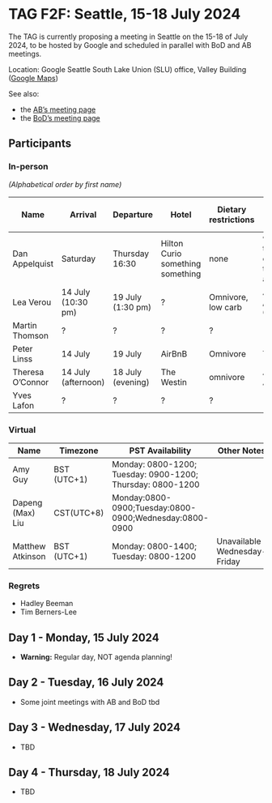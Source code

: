 # TAG F2F: Seattle, 15-18 July 2024

The TAG is currently proposing a meeting in Seattle on the 15-18 of July 2024, to be hosted by Google and scheduled in parallel with BoD and AB meetings.

Location: Google Seattle South Lake Union (SLU) office, Valley Building ([Google Maps](https://maps.app.goo.gl/j4fXS39k3R7nCAXC8))

See also:

* the [AB’s meeting page](https://www.w3.org/Member/wiki/AB/Agenda/2024-07-Seattle)
* the [BoD’s meeting page](https://www.w3.org/Member/wiki/BoD/Seattle202407)

## Participants

### In-person

_(Alphabetical order by first name)_

| Name | Arrival | Departure | Hotel | Dietary restrictions | Flights or other notes |
|------|---------|-----------|-------|----------------------|------------------------|
| Dan Appelquist | Saturday | Thursday 16:30 | Hilton Curio something something | none | will have to leave early thursday afternoon |
| Lea Verou | 14 July (10:30 pm) | 19 July (1:30 pm) | ? | Omnivore, low carb | AA 2361 / AA 6909 |
| Martin Thomson | ? | ? | ? | ? | |
| Peter Linss | 14 July | 19 July | AirBnB | Omnivore | YZF R1 |
| Theresa O’Connor | 14 July (afternoon) | 18 July (evening) | The Westin | omnivore | AS520 / AS167 |
| Yves Lafon | ? | ? | ? | ? | |

### Virtual

| Name | Timezone | PST Availability | Other Notes |
|------|----------|------------------|-------------|
| Amy Guy | BST (UTC+1) | Monday: 0800-1200; Tuesday: 0900-1200; Thursday: 0800-1200 | |
| Dapeng (Max) Liu|CST(UTC+8)|Monday:0800-0900;Tuesday:0800-0900;Wednesday:0800-0900|
| Matthew Atkinson | BST (UTC+1) | Monday: 0800-1400; Tuesday: 0800-1200 | Unavailable Wednesday-Friday |

### Regrets

- Hadley Beeman
- Tim Berners-Lee

## Day 1 - Monday, 15 July 2024

* **Warning:** Regular day, NOT agenda planning!

## Day 2 - Tuesday, 16 July 2024

* Some joint meetings with AB and BoD tbd

## Day 3 - Wednesday, 17 July 2024

* TBD

## Day 4 - Thursday, 18 July 2024

* TBD
